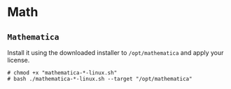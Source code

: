 # Math

## `Mathematica`

Install it using the downloaded installer to `/opt/mathematica` and apply your
license.

```ShellSession
# chmod +x "mathematica-*-linux.sh"
# bash ./mathematica-*-linux.sh --target "/opt/mathematica"
```
